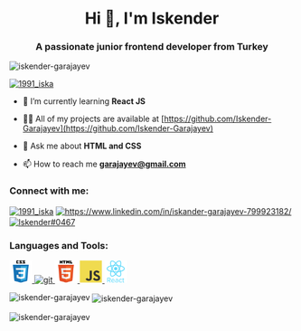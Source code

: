 <h1 align="center">Hi 👋, I'm Iskender</h1>
<h3 align="center">A passionate junior frontend developer from Turkey</h3>

<p align="left"> <img src="https://komarev.com/ghpvc/?username=iskender-garajayev&label=Profile%20views&color=0e75b6&style=flat" alt="iskender-garajayev" /> </p>

<!-- <p align="left"> <a href="https://github.com/ryo-ma/github-profile-trophy"><img src="https://github-profile-trophy.vercel.app/?username=iskender-garajayev" alt="iskender-garajayev" /></a> </p> -->

<p align="left"> <a href="https://twitter.com/1991_iska" target="blank"><img src="https://img.shields.io/twitter/follow/1991_iska?logo=twitter&style=for-the-badge" alt="1991_iska" /></a> </p>

- 🌱 I’m currently learning **React JS**

- 👨‍💻 All of my projects are available at [https://github.com/Iskender-Garajayev](https://github.com/Iskender-Garajayev)

- 💬 Ask me about **HTML and CSS**

- 📫 How to reach me **garajayev@gmail.com**

<h3 align="left">Connect with me:</h3>
<p align="left">
<a href="https://twitter.com/1991_iska" target="blank"><img align="center" src="https://raw.githubusercontent.com/rahuldkjain/github-profile-readme-generator/master/src/images/icons/Social/twitter.svg" alt="1991_iska" height="30" width="40" /></a>
<a href="https://linkedin.com/in/https://www.linkedin.com/in/iskander-garajayev-799923182/" target="blank"><img align="center" src="https://raw.githubusercontent.com/rahuldkjain/github-profile-readme-generator/master/src/images/icons/Social/linked-in-alt.svg" alt="https://www.linkedin.com/in/iskander-garajayev-799923182/" height="30" width="40" /></a>
<a href="https://discord.gg/Iskender#0467" target="blank"><img align="center" src="https://raw.githubusercontent.com/rahuldkjain/github-profile-readme-generator/master/src/images/icons/Social/discord.svg" alt="Iskender#0467" height="30" width="40" /></a>
</p>

<h3 align="left">Languages and Tools:</h3>
<p align="left"> <a href="https://www.w3schools.com/css/" target="_blank" rel="noreferrer"> <img src="https://raw.githubusercontent.com/devicons/devicon/master/icons/css3/css3-original-wordmark.svg" alt="css3" width="40" height="40"/> </a> <a href="https://git-scm.com/" target="_blank" rel="noreferrer"> <img src="https://www.vectorlogo.zone/logos/git-scm/git-scm-icon.svg" alt="git" width="40" height="40"/> </a> <a href="https://www.w3.org/html/" target="_blank" rel="noreferrer"> <img src="https://raw.githubusercontent.com/devicons/devicon/master/icons/html5/html5-original-wordmark.svg" alt="html5" width="40" height="40"/> </a> <a href="https://developer.mozilla.org/en-US/docs/Web/JavaScript" target="_blank" rel="noreferrer"> <img src="https://raw.githubusercontent.com/devicons/devicon/master/icons/javascript/javascript-original.svg" alt="javascript" width="40" height="40"/> </a> <a href="https://reactjs.org/" target="_blank" rel="noreferrer"> <img src="https://raw.githubusercontent.com/devicons/devicon/master/icons/react/react-original-wordmark.svg" alt="react" width="40" height="40"/> </a> </p>

<p><img align="left" src="https://github-readme-stats.vercel.app/api/top-langs?username=iskender-garajayev&show_icons=true&locale=en&layout=compact" alt="iskender-garajayev" /></p>

<p>&nbsp;<img align="center" src="https://github-readme-stats.vercel.app/api?username=iskender-garajayev&show_icons=true&locale=en" alt="iskender-garajayev" /></p>

<p><img align="center" src="https://github-readme-streak-stats.herokuapp.com/?user=iskender-garajayev&" alt="iskender-garajayev" /></p>
